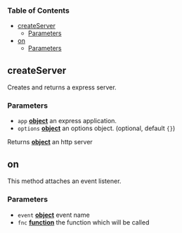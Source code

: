 <!-- Generated by documentation.js. Update this documentation by updating the source code. -->

### Table of Contents

-   [createServer][1]
    -   [Parameters][2]
-   [on][3]
    -   [Parameters][4]

## createServer

Creates and returns a express server.

### Parameters

-   `app` **[object][5]** an express application.
-   `options` **[object][5]** an options object. (optional, default `{}`)

Returns **[object][5]** an http server

## on

This method attaches an event listener.

### Parameters

-   `event` **[object][5]** event name
-   `fnc` **[function][6]** the function which will be called

[1]: #createserver

[2]: #parameters

[3]: #on

[4]: #parameters-1

[5]: https://developer.mozilla.org/docs/Web/JavaScript/Reference/Global_Objects/Object

[6]: https://developer.mozilla.org/docs/Web/JavaScript/Reference/Statements/function
